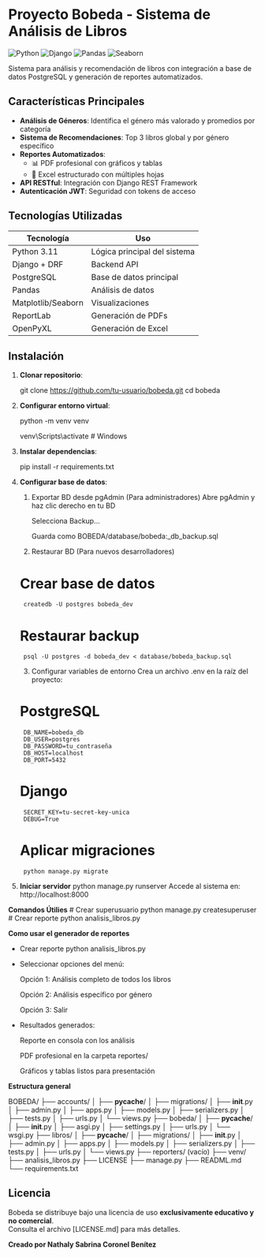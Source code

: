 # Proyecto Bobeda - Sistema de Análisis de Libros

![Python](https://img.shields.io/badge/Python-3.11%2B-blue)
![Django](https://img.shields.io/badge/Django-4.2-brightgreen)
![Pandas](https://img.shields.io/badge/Pandas-1.5%2B-orange)
![Seaborn](https://img.shields.io/badge/Seaborn-0.12%2B-yellow)

Sistema para análisis y recomendación de libros con integración a base de datos PostgreSQL y generación de reportes automatizados.

## Características Principales

- **Análisis de Géneros**: Identifica el género más valorado y promedios por categoría
- **Sistema de Recomendaciones**: Top 3 libros global y por género específico
- **Reportes Automatizados**:
  - 📊 PDF profesional con gráficos y tablas
  - 📝 Excel estructurado con múltiples hojas
- **API RESTful**: Integración con Django REST Framework
- **Autenticación JWT**: Seguridad con tokens de acceso

## Tecnologías Utilizadas

| Tecnología       | Uso                          |
|------------------|------------------------------|
| Python 3.11      | Lógica principal del sistema |
| Django + DRF     | Backend API                  |
| PostgreSQL       | Base de datos principal      |
| Pandas           | Análisis de datos            |
| Matplotlib/Seaborn | Visualizaciones            |
| ReportLab        | Generación de PDFs           |
| OpenPyXL         | Generación de Excel          |

## Instalación

1. **Clonar repositorio**:
  
   git clone https://github.com/tu-usuario/bobeda.git
   cd bobeda

2. **Configurar entorno virtual**:

    python -m venv venv
   
    venv\Scripts\activate    # Windows

4. **Instalar dependencias**:

    pip install -r requirements.txt

5. **Configurar base de datos**:

   1. Exportar BD desde pgAdmin (Para administradores)
        Abre pgAdmin y haz clic derecho en tu BD

        Selecciona Backup...

        Guarda como BOBEDA/database/bobeda:_db_backup.sql

    2. Restaurar BD (Para nuevos desarrolladores)

    # Crear base de datos
        createdb -U postgres bobeda_dev

    # Restaurar backup
        psql -U postgres -d bobeda_dev < database/bobeda_backup.sql

    3. Configurar variables de entorno
        Crea un archivo .env en la raíz del proyecto:


    # PostgreSQL
        DB_NAME=bobeda_db
        DB_USER=postgres
        DB_PASSWORD=tu_contraseña
        DB_HOST=localhost
        DB_PORT=5432

    # Django
        SECRET_KEY=tu-secret-key-unica
        DEBUG=True

    # Aplicar migraciones
        python manage.py migrate

6. **Iniciar servidor**
python manage.py runserver
Accede al sistema en: http://localhost:8000

**Comandos Útilies**
    # Crear superusuario
python manage.py createsuperuser
    # Crear reporte
python analisis_libros.py

**Como usar el generador de reportes**
 * Crear reporte
    python analisis_libros.py
    
* Seleccionar opciones del menú:

    Opción 1: Análisis completo de todos los libros

    Opción 2: Análisis específico por género

    Opción 3: Salir

* Resultados generados:

    Reporte en consola con los análisis

    PDF profesional en la carpeta reportes/

    Gráficos y tablas listos para presentación

**Estructura general**

BOBEDA/
├── accounts/
│   ├── __pycache__/
│   ├── migrations/
│   ├── __init__.py
│   ├── admin.py
│   ├── apps.py
│   ├── models.py
│   ├── serializers.py
│   ├── tests.py
│   ├── urls.py
│   └── views.py
├── bobeda/
│   ├── __pycache__/
│   ├── __init__.py
│   ├── asgi.py
│   ├── settings.py
│   ├── urls.py
│   └── wsgi.py
├── libros/
│   ├── __pycache__/
│   ├── migrations/
│   ├── __init__.py
│   ├── admin.py
│   ├── apps.py
│   ├── models.py
│   ├── serializers.py
│   ├── tests.py
│   ├── urls.py
│   └── views.py
├── reporters/ (vacío)
├── venv/
├── analisis_libros.py
├── LICENSE
├── manage.py
├── READML.md
└── requirements.txt

## Licencia  
Bobeda se distribuye bajo una licencia de uso **exclusivamente educativo y no comercial**.  
Consulta el archivo [LICENSE.md] para más detalles.  

**Creado por Nathaly Sabrina Coronel Benítez**  
